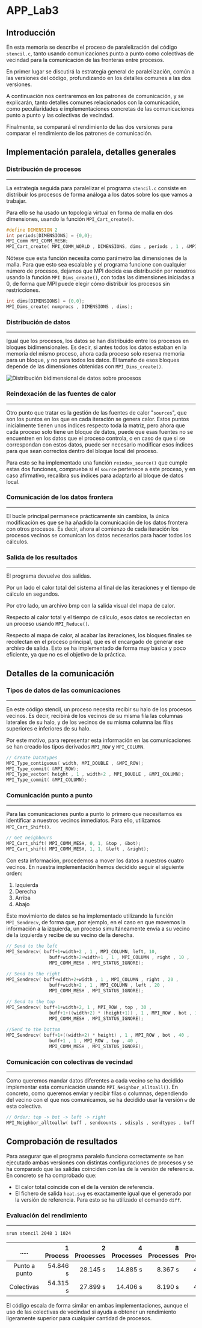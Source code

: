 # APP_Lab3

## Introducción

En esta memoria se describe el proceso de paralelización del código `stencil.c`, tanto usando comunicaciones punto a punto como colectivas de vecindad para la comunicación de las fronteras entre procesos. 

En primer lugar se discutirá la estrategia general de paralelización, común a las versiones del código, profundizando en los detalles comunes a las dos versiones.

A continuación nos centraremos en los patrones de comunicación, y se explicarán, tanto detalles comunes relacionados con la comunicación, como peculiaridades e implementaciones concretas de las comunicaciones punto a punto y las colectivas de vecindad. 

Finalmente, se comparará el rendimiento de las dos versiones para comparar el rendimiento de los patrones de comunicación.

## Implementación paralela, detalles generales

### Distribución de procesos
-----

La estrategía seguida para paralelizar el programa `stencil.c` consiste en distribuir los procesos de forma análoga a los datos sobre los que vamos a trabajar. 

Para ello se ha usado un topología virtual en forma de malla en dos dimensiones, usando la función `MPI_Cart_create()`.

```c
#define DIMENSION 2
int periods[DIMENSIONS] = {0,0};
MPI_Comm MPI_COMM_MESH;
MPI_Cart_create( MPI_COMM_WORLD , DIMENSIONS, dims , periods , 1 , &MPI_COMM_MESH);
```

Nótese que esta función necesita como parámetro las dimensiones de la malla. Para que esto sea escalable y el programa funcione con cualquier número de procesos, dejamos que MPI decida esa distribución por nosotros usando la función `MPI_Dims_create()`, con todas las dimensiones iniciadas a 0, de forma que MPI puede elegir cómo distribuir los procesos sin restricciones.

```c
int dims[DIMENSIONS] = {0,0};
MPI_Dims_create( numprocs , DIMENSIONS , dims);
```

### Distribución de datos
-----

Igual que los procesos, los datos se han distribuido entre los procesos en bloques bidimensionales. Es decir, si antes todos los datos estaban en la memoria del mismo proceso, ahora cada proceso solo reserva memoria para un bloque, y no para todos los datos. El tamaño de esos bloques depende de las dimensiones obtenidas con `MPI_Dims_create()`.

![Distribución bidimensional de datos sobre procesos][dataDist]

[dataDist]: https://i.stack.imgur.com/2JO0M.jpg "Data Distribution over processes"

### Reindexación de las fuentes de calor
-----

Otro punto que tratar es la gestión de las fuentes de calor "`sources`", que son los puntos en los que en cada iteración se genera calor. Estos puntos inicialmente tienen unos índices respecto  toda la matriz, pero ahora que cada proceso solo tiene un bloque de datos, puede que esas fuentes no se encuentren en los datos que el proceso controla, o en caso de que si se correspondan con estos datos, puede ser necesario modificar esos índices para que sean correctos dentro del bloque local del proceso. 

Para esto se ha implementado una función `reindex_source()` que cumple estas dos funciones, comprueba si el `source` pertenece a este proceso, y en caso afirmativo, recalibra sus índices para adaptarlo al bloque de datos local.

### Comunicación de los datos frontera
-----

El bucle principal permanece prácticamente sin cambios, la única modificación es que se ha añadido la comunicación de los datos frontera con otros procesos. Es decir, ahora al comienzo de cada iteración los procesos vecinos se comunican los datos necesarios para hacer todos los cálculos.

### Salida de los resultados
-----

El programa devuelve dos salidas.

Por un lado el calor total del sistema al final de las iteraciones y el tiempo de cálculo en segundos.

Por otro lado, un archivo bmp con la salida visual del mapa de calor.

Respecto al calor total y el tiempo de cálculo, esos datos se recolectan en un proceso usando `MPI_Reduce()`.

Respecto al mapa de calor, al acabar las iteraciones, los bloques finales se recolectan en el proceso principal, que es el encargado de generar ese archivo de salida. Esto se ha implementado de forma muy básica y poco eficiente, ya que no es el objetivo de la práctica.

## Detalles de la comunicación 

### Tipos de datos de las comunicaciones
-----

En este código stencil, un proceso necesita recibir su halo de los procesos vecinos. Es decir, recibirá de los vecinos de su misma fila las columnas laterales de su halo, y de los vecinos de su misma columna las filas superiores e inferiores de su halo.

Por este motivo, para representar esta información en las comunicaciones se han creado los tipos derivados `MPI_ROW` y `MPI_COLUMN`.

```c
// Create Datatypes
MPI_Type_contiguous( width, MPI_DOUBLE , &MPI_ROW);
MPI_Type_commit( &MPI_ROW);
MPI_Type_vector( height , 1 , width+2 , MPI_DOUBLE , &MPI_COLUMN);
MPI_Type_commit( &MPI_COLUMN);
```

### Comunicación punto a punto
-----

Para las comunicaciones punto a punto lo primero que necesitamos es identificar a nuestros vecinos inmediatos. Para ello, utilizamos `MPI_Cart_Shift()`.

```c
// Get neighbours
MPI_Cart_shift( MPI_COMM_MESH, 0, 1, &top , &bot);
MPI_Cart_shift( MPI_COMM_MESH, 1, 1, &left , &right);
```

Con esta información, procedemos a mover los datos a nuestros cuatro vecinos. En nuestra implementación hemos decidido seguir el siguiente orden: 

1. Izquierda
2. Derecha
3. Arriba
4. Abajo

Este movimiento de datos se ha implementado utilizando la función `MPI_Sendrecv`, de forma que, por ejemplo, en el caso en que movemos la información a la izquierda, un proceso simultáneamente envía a su vecino de la izquierda y recibe de su vecino de la derecha.

```c
// Send to the left
MPI_Sendrecv( buff+1+width+2 , 1 , MPI_COLUMN, left, 10, 
                buff+width+2+width+1 , 1 , MPI_COLUMN , right , 10 , 
                MPI_COMM_MESH , MPI_STATUS_IGNORE);
  
// Send to the right
MPI_Sendrecv( buff+width+2+width , 1 , MPI_COLUMN , right , 20 , 
                buff+width+2 , 1 , MPI_COLUMN , left , 20 , 
                MPI_COMM_MESH , MPI_STATUS_IGNORE);

// Send to the top
MPI_Sendrecv( buff+1+width+2, 1 , MPI_ROW , top , 30 , 
                buff+1+((width+2) * (height+1)) , 1 , MPI_ROW , bot , 30 , 
                MPI_COMM_MESH , MPI_STATUS_IGNORE);
  
//Send to the bottom
MPI_Sendrecv( buff+1+((width+2) * height) , 1 , MPI_ROW , bot , 40 , 
                buff+1 , 1 , MPI_ROW , top , 40 , 
                MPI_COMM_MESH , MPI_STATUS_IGNORE);
```


### Comunicación con colectivas de vecindad
-----

Como queremos mandar datos diferentes a cada vecino se ha decidido implementar esta comunicación usando `MPI_Neighbor_alltoall()`. En concreto, como queremos enviar y recibir filas o columnas, dependiendo del vecino con el que nos comunicamos, se ha decidido usar la versión `w` de esta colectiva.

```c
// Order: top -> bot -> left -> right 
MPI_Neighbor_alltoallw( buff , sendcounts , sdispls , sendtypes , buff , recvcounts , rdispls , recvtypes , MPI_COMM_MESH);
```

## Comprobación de resultados

Para asegurar que el programa paralelo funciona correctamente se han ejecutado ambas versiones con distintas configuraciones de procesos y se ha comparado que las salidas coinciden con las de la versión de referencia. En concreto se ha comprobado que:

 - El calor total coincide con el de la versión de referencia.
 - El fichero de salida `heat.svg` es exactamente igual que el generado por la versión de referencia. Para esto se ha utilizado el comando `diff`.

### Evaluación del rendimiento
-----

```sh
srun stencil 2048 1 1024
```

| .....        | 1 Process | 2 Processes | 4 Processes | 8 Processes | 16 Processes |
| :-----------:|----------:| -----------:| -----------:| -----------:| ------------:|
|Punto a punto | 54.846 s  | 28.145 s    | 14.885 s    | 8.367 s     | 4.512 s      |
|  Colectivas  | 54.315 s  | 27.899 s    | 14.406 s    | 8.190 s     | 4.441 s      |

El código escala de forma similar en ambas implementaciones, aunque el uso de las colectivas de vecindad si ayuda a obtener un rendimiento ligeramente superior para cualquier cantidad de procesos. 